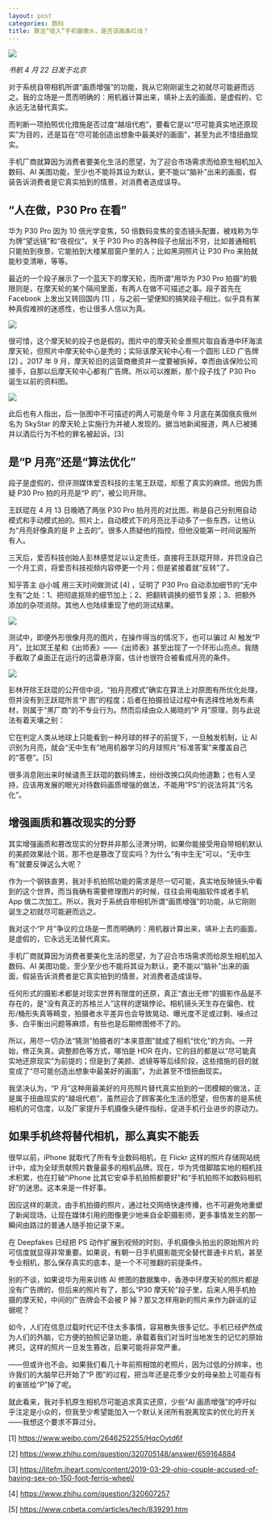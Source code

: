 ```yaml
---
layout: post
categories: 数码
title: 算法“侵入”手机摄像头，是否该画条红线？
---
```


![](http://ww1.sinaimg.cn/large/4b91f9d5gy1g2bpmqygaoj20zk0nnkfl.jpg)

*书航 4 月 22 日发于北京*

对于系统自带相机所谓“画质增强”的功能，我从它刚刚诞生之初就尽可能避而远之。我的立场是一贯而明确的：用机器计算出来，填补上去的画面，是虚假的，它永远无法替代真实。

而判断一项拍照优化措施是否过度“越俎代庖”，要看它是以“尽可能真实地还原现实”为目的，还是旨在“尽可能创造出想象中最美好的画面”，甚至为此不惜扭曲现实。

手机厂商就算因为消费者要美化生活的愿望，为了迎合市场需求而给原生相机加入数码、AI 美图功能，至少也不能将其设为默认，更不能以“脑补”出来的画面，假装告诉消费者是它真实拍到的情景，对消费者造成误导。

## “人在做，P30 Pro 在看”

华为 P30 Pro 因为 10 倍光学变焦，50 倍数码变焦的变态镜头配置，被戏称为华为牌“望远镜”和“夜视仪”。关于 P30 Pro 的各种段子也层出不穷，比如普通相机只能拍到夜景，它能拍到大楼某扇窗户里的人；比如黑洞照片让 P30 Pro 来拍就能秒变清晰，等等。

最近的一个段子展示了一个蓝天下的摩天轮，而所谓“用华为 P30 Pro 拍摄”的极限则是，在摩天轮的某个隔间里面，有两人在做不可描述之事。段子首先在 Facebook 上发出又转回国内 [1] ，与之前一望便知的搞笑段子相比，似乎具有某种真假难辨的迷惑性，也让很多人信以为真。

![](http://ww1.sinaimg.cn/large/4b91f9d5gy1g2bnu1hd8dj20od0q0qhz.jpg)

很可惜，这个摩天轮的段子也是假的。图片中的摩天轮全景照片取自香港中环海滨摩天轮，但照片中摩天轮中心是秃的；实际该摩天轮中心有一个圆形 LED 广告牌 [2] 。2017 年 9 月，摩天轮旧的运营商撤资并一度要被拆掉，幸而由该保险公司接手，自那以后摩天轮中心都有广告牌。所以可以推断，那个段子找了 P30 Pro 诞生以前的资料图。

![](http://ww1.sinaimg.cn/large/4b91f9d5gy1g2bnv9lv41j20k00f04h1.jpg)

此后也有人指出，后一张图中不可描述的两人可能是今年 3 月底在美国俄亥俄州名为 SkyStar 的摩天轮上实施行为并被人发现的。据当地新闻报道，两人已被捕并以酒后行为不检的罪名被起诉。[3]

## 是“P 月亮”还是“算法优化”

段子是虚假的，但评测媒体爱否科技的主笔王跃琨，却惹了真实的麻烦。他因为质疑 P30 Pro 拍的月亮是“P 的”，被公司开除。

王跃琨在 4 月 13 日晚晒了两张 P30 Pro 拍月亮的对比图，称是自己分别用自动模式和手动模式拍的。照片上，自动模式下的月亮比手动多了一些东西，让他认为“月亮好像真的是 P 上去的”。很多人质疑他的指控，但他没能第一时间说服所有人。

三天后，爱否科技创始人彭林感觉足以认定责任，直接将王跃琨开除，并罚没自己一个月工资，将爱否科技视频内容停更一个月；但是紧接着就“反转”了。

知乎答主 @小城 用三天时间做测试 [4] ，证明了 P30 Pro 自动添加细节的“无中生有”之处：1、把彻底抠除的细节加上；2、把翻转调换的细节复原；3、把额外添加的杂项消除。其他人也陆续重现了他的测试结果。

![](http://ww1.sinaimg.cn/large/4b91f9d5gy1g2bokddezkj20u01hcjx2.jpg)

测试中，即便外形很像月亮的图片，在操作得当的情况下，也可以骗过 AI 触发“P 月”，比如冥王星和《出师表》——《出师表》甚至出现了一个环形山亮点。我随手截取了桌面正在运行的迅雷悬浮窗，估计也很符合被看成月亮的条件。

![](http://ww1.sinaimg.cn/large/4b91f9d5gy1g2bojfde8fj203u043mxu.jpg)

彭林开除王跃琨的公开信中说，“拍月亮模式”确实在算法上对原图有所优化处理，但并没有到王跃琨所言“P 图”的程度；后者在拍摄验证过程中有选择性地发布素材，则属于“黑厂商”的不专业行为。然而后续由众人揭晓的“P 月”原理，则与此说法有着天壤之别：

它在判定人类从地球上只能看到一种月球的样子的前提下，一旦触发机制，让 AI 识别为月亮，就会“无中生有”地用机器学习的月球照片“标准答案”来覆盖自己的“答卷”。[5]

很多消息刚出来时候谴责王跃琨的数码博主，纷纷改换口风向他道歉；也有人坚持，应该用发展的眼光对待数码画质增强的做法，不能用“PS”的说法将其“污名化”。

## 增强画质和篡改现实的分野

其实增强画质和篡改现实的分野并非那么泾渭分明，如果你能接受用自带相机默认的美颜效果祛个斑，那不也是篡改了现实吗？为什么“有中生无”可以，“无中生有”就要反弹这么大呢？

作为一个钢铁直男，我对手机拍照功能的需求是尽一切可能，真实地反映镜头中看到的这个世界。而当我确有需要修理图片的时候，往往会用电脑软件或者手机 App 做二次加工。所以，我对于系统自带相机所谓“画质增强”的功能，从它刚刚诞生之初就尽可能避而远之。

我对这个“P 月”争议的立场是一贯而明确的：用机器计算出来，填补上去的画面，是虚假的，它永远无法替代真实。

手机厂商就算因为消费者要美化生活的愿望，为了迎合市场需求而给原生相机加入数码、AI 美图功能，至少至少也不能将其设为默认，更不能以“脑补”出来的画面，假装告诉消费者是它真实拍到的情景，对消费者造成误导。

任何形式的摄影术都是对现实世界有限度的还原，真正“直出无修”的摄影作品是不存在的，是“没有真正的苏格兰人”这样的逻辑悖论。相机镜头天生存在偏色、枕形/桶形失真等畸变，拍摄者水平差异也会导致晃动、曝光度不足或过剩、噪点过多、白平衡出问题等麻烦，有些也是后期修图修不了的。

所以，用尽一切办法“猜测”拍摄者的“本来意图”就成了相机“优化”的方向。一开始，修正失真，调整颜色等方式，哪怕是 HDR 在内，它的目的都是以“尽可能真实地还原现实”为前提的；但是到了美颜、滤镜等等后续阶段，这些措施的目的就变成了“尽可能创造出想象中最美好的画面”，为此甚至不惜扭曲现实。

我坚决认为，“P 月”这种用最美好的月亮照片替代真实拍到的一团模糊的做法，正是属于扭曲现实的“越俎代庖”，虽然迎合了顾客美化生活的愿望，但伤害的是系统相机的可信度，以及厂家提升手机摄像头硬件指标，促进手机行业进步的原动力。

## 如果手机终将替代相机，那么真实不能丢

很早以前，iPhone 就取代了所有专业数码相机，在 Flickr 这样的照片存储网站统计中，成为全球贡献照片数量最多的相机品牌。现在，华为凭借脚踏实地的相机技术积累，也在打破“iPhone 比其它安卓手机拍照都要好”和“手机拍照不如数码相机好”的迷思。这本来是一件好事。

因应这样的潮流，由手机拍摄的照片，通过社交网络快速传播，也不可避免地重塑了新闻现场，让现在媒体引用的图像更少地来自全职摄影师，更多事情发生的那一瞬间由路过的普通人随手拍记录下来。

在 Deepfakes 已经把 PS 动作扩展到视频的时刻，手机摄像头拍出的原始照片的可信度就显得非常重要。如果说，有朝一日手机摄影能完全替代普通卡片机，甚至专业相机，那么保存真实的底本，是一个不可推翻的前提条件。

别的不谈，如果说华为用来训练 AI 修图的数据集中，香港中环摩天轮的照片都是没有广告牌的，但后来的照片有了，那么“P30 摩天轮”段子里，后来人用手机拍摄的摩天轮，中间的广告牌会不会被 P 掉？那又怎样用新的照片来作为辟谣的证据呢？

如今，人们在信息过载时代记不住太多事情，容易散失很多记忆。手机已经俨然成为人们的外脑，它方便的拍照记录功能，承载着我们对当时当地发生的记忆的原始拷贝。这样的照片一旦发生篡改，后果可能将非常严重。

——但或许也不会。如果我们看几十年前照相馆的老照片，因为过低的分辨率，也许我们的大脑早已开始了“P 图”的过程，把当年还是花季少女的母亲脸上可能存有的雀斑给“P”掉了呢。

就此看来，我对手机原生相机尽可能追求真实还原，少些“AI 画质增强”的呼吁似乎注定是小众的，但我至少希望能加入一个默认关闭所有脱离现实的优化的开关——我想这个要求不算过分。

[1] https://www.weibo.com/2646252255/HqcOytd6f

[2] https://www.zhihu.com/question/320705148/answer/659164884

[3] https://litefm.iheart.com/content/2019-03-29-ohio-couple-accused-of-having-sex-on-150-foot-ferris-wheel/

[4] https://www.zhihu.com/question/320607257

[5] https://www.cnbeta.com/articles/tech/839291.htm